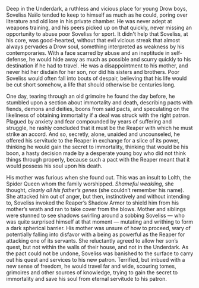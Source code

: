 Deep in the Underdark, a ruthless and vicious place for young Drow boys, Soveliss Naïlo tended to keep to himself as much as he could, poring over literature and old lore in his private chamber. He was never adept at weapons training, and his peers picked up on that quickly, never missing an opportunity to abuse poor Soveliss for sport. It didn't help that Soveliss, at his core, was good-hearted, without that evil vicious streak that almost always pervades a Drow soul, something interpreted as weakness by his contemporaries. With a face scarred by abuse and an ineptitude in self-defense, he would hide away as much as possible and scurry quickly to his destination if he had to travel. He was a disappointment to his mother, and never hid her disdain for her son, nor did his sisters and brothers. Poor Soveliss would often fall into bouts of despair, believing that his life would be cut short somehow, a life that should otherwise be centuries long. 

One day, tearing through an old grimoire he found the day before, he stumbled upon a section about immortality and death, describing pacts with fiends, demons and deities, boons from said pacts, and speculating on the likeliness of obtaining immortality if a deal was struck with the right patron. Plagued by anxiety and fear compounded by years of suffering and struggle, he rashly concluded that it must be the Reaper with which he must strike an accord. And so, secretly, alone, unaided and uncounseled, he offered his servitude to the Reaper in exchange for a slice of its power, thinking he would gain the secret to immortality, thinking that would be his boon, a hasty decision made by a desperate young boy who did not think things through properly, because such a pact with the Reaper meant that it would possess his soul upon his death.

His mother was furious when she found out. This was an insult to Lolth, the Spider Queen whom the family worshipped. *Shameful weakling*, she thought, *clearly all his father’s genes* (she couldn’t remember his name). She attacked him out of anger, but then, instinctively and without intending to, Soveliss invoked the Reaper’s Shadow Armor to shield him from his mother’s wrath and ran to take cover from the blows. Mother and siblings were stunned to see shadows swirling around a sobbing Soveliss — who was quite surprised himself at that moment — mutating and writhing to form a dark spherical barrier. His mother was unsure of how to proceed, wary of potentially falling into disfavor with a being as powerful as the Reaper for attacking one of its servants. She reluctantly agreed to allow her son’s quest, but not within the walls of their house, and not in the Underdark. As the pact could not be undone, Soveliss was banished to the surface to carry out his quest and services to his new patron. Terrified, but imbued with a new sense of freedom, he would travel far and wide, scouring tomes, grimoires and other sources of knowledge, trying to gain the secret to immortality and save his soul from eternal servitude to his patron.

